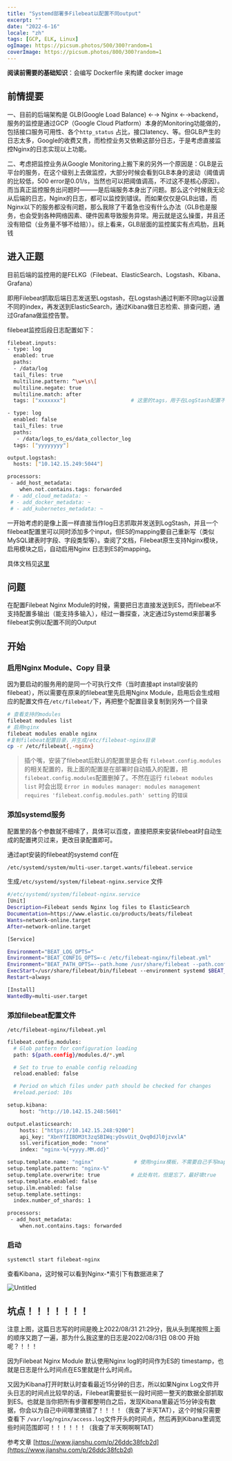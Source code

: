 ```yaml
---
title: "Systemd部署多Filebeat以配置不同output"
excerpt: ""
date: "2022-6-16"
locale: "zh"
tags: [GCP, ELK, Linux]
ogImage: https://picsum.photos/500/300?random=1
coverImage: https://picsum.photos/800/300?random=1
---
```


**阅读前需要的基础知识**：会编写 Dockerfile 来构建 docker image



## 前情提要

一、目前的后端架构是 GLB(Google Load Balance) ←→ Nginx ←→backend，服务的监控是通过GCP（Google Cloud Platform）本身的Monitoring功能做的，包括接口服务可用性、各个`http_status` 占比，接口latency、等。但GLB产生的日志太多，Google的收费又贵，而检控业务又依赖这部分日志，于是考虑直接监控Nginx的日志实现以上功能。

二、考虑把监控业务从Google Monitoring上搬下来的另外一个原因是：GLB是云平台的服务，在这个级别上去做监控，大部分时候会看到GLB本身的波动（阈值调的比较低，500 error是0.01/s，当然也可以把阈值调高，不过这不是核心原因）。而当真正监控服务出问题时———是后端服务本身出了问题。那么这个时候我无论从后端的日志，Nginx的日志，都可以监控到错误。而如果仅仅是GLB出错，而Nginx以下的服务都没有问题，那么我除了干着急也没有什么办法（GLB也是服务，也会受到各种网络因素、硬件因素导致服务异常。用云就是这么操蛋，并且还没有赔偿（业务量不够不给赔））。综上看来，GLB层面的监控属实有点鸡肋，且耗钱

## 进入正题

目前后端的监控用的是FELKG（Filebeat、ElasticSearch、Logstash、Kibana、Grafana）

即用Filebeat抓取后端日志发送至Logstash，在Logstash通过判断不同tag以设置不同的index，再发送到ElasticSearch，通过Kibana做日志检索、排查问题，通过Grafana做监控告警。

filebeat监控后段日志配置如下：

```bash
filebeat.inputs:
- type: log
  enabled: true
  paths:
  - /data/log
  tail_files: true
  multiline.pattern: ^\w+\s\[
  multiline.negate: true
  multiline.match: after
  tags: ["xxxxxxx"]                     # 这里的tags，用于在LogStash配置不同索引

- type: log
  enabled: false
  tail_files: true
  paths:
   - /data/logs_to_es/data_collector_log
  tags: ["yyyyyyyy"]

output.logstash:
  hosts: ["10.142.15.249:5044"]

processors:
 - add_host_metadata:
    when.not.contains.tags: forwarded
 # - add_cloud_metadata: ~
 # - add_docker_metadata: ~
 # - add_kubernetes_metadata: ~
```

一开始考虑的是像上面一样直接当作log日志抓取并发送到LogStash，并且一个filebeat配置里可以同时添加多个input，但ES的mapping要自己重新写（类似MySQL建表时字段、字段类型等）。查阅了文档，Filebeat原生支持Nginx模块，启用模块之后，自动启用Nginx 日志到ES的mapping。

具体文档见[这里](https://www.elastic.co/guide/en/beats/filebeat/current/filebeat-module-nginx.html)

## 问题

在配置Filebeat Nginx Module的时候，需要把日志直接发送到ES，而filebeat不支持配置多输出（能支持多输入），经过一番探查，决定通过Systemd来部署多filebeat实例以配置不同的Output

## 开始

### 启用Nginx Module、Copy 目录

因为要启动的服务用的是同一个可执行文件（当时直接apt install安装的filebeat），所以需要在原来的filebeat里先启用Nginx Module，启用后会生成相应的配置文件在`/etc/filebeat/`下，再把整个配置目录复制到另外一个目录

```bash
# 查看支持的modules
filebeat modules list
# 启用nginx
filebeat modules enable nginx
#复制filebeat配置目录，并生成/etc/filebeat-nginx目录
cp -r /etc/filebeat{,-nginx}
```

> 插个嘴，安装了filebeat后默认的配置里是会有 `filebeat.config.modules`的相关配置的，我上面的配置是在部署时自动插入的配置，把`filebeat.config.modules`配置删掉了。不然在运行 `filebeat modules list` 时会出现 `Error in modules manager: modules management requires 'filebeat.config.modules.path' setting` 的`错误`
> 

### 添加systemd服务

配置里的各个参数就不细嗦了，具体可以百度，直接把原来安装filebeat时自动生成的配置拷贝过来，更改目录配置即可。

通过apt安装的filebeat的systemd conf在

```bash
/etc/systemd/system/multi-user.target.wants/filebeat.service
```

生成`/etc/systemd/system/filebeat-nginx.service` 文件

```bash
#/etc/systemd/system/filebeat-nginx.service
[Unit]
Description=Filebeat sends Nginx log files to ElasticSearch
Documentation=https://www.elastic.co/products/beats/filebeat
Wants=network-online.target
After=network-online.target

[Service]

Environment="BEAT_LOG_OPTS="
Environment="BEAT_CONFIG_OPTS=-c /etc/filebeat-nginx/filebeat.yml"
Environment="BEAT_PATH_OPTS=--path.home /usr/share/filebeat --path.config /etc/filebeat-nginx --path.data /var/lib/filebeat-nginx --path.logs /var/log/filebeat-nginx"
ExecStart=/usr/share/filebeat/bin/filebeat --environment systemd $BEAT_LOG_OPTS $BEAT_CONFIG_OPTS $BEAT_PATH_OPTS
Restart=always

[Install]
WantedBy=multi-user.target
```

### 添加filebeat配置文件

`/etc/filebeat-nginx/filebeat.yml`

```bash
filebeat.config.modules:
  # Glob pattern for configuration loading
  path: ${path.config}/modules.d/*.yml

  # Set to true to enable config reloading
  reload.enabled: false

  # Period on which files under path should be checked for changes
  #reload.period: 10s

setup.kibana:
    host: "http://10.142.15.248:5601"

output.elasticsearch:
    hosts: ["https://10.142.15.248:9200"]
    api_key: "XbnYfIIBDM3t3zqSBIWq:yOsvUit_Qvq0dJl0jzvxlA"
    ssl.verification_mode: "none"
    index: "nginx-%{+yyyy.MM.dd}"

setup.template.name: "nginx"             # 使用nginx模板，不需要自己手写mapping
setup.template.pattern: "nginx-%"        
setup.template.overwrite: true          # 此处有坑，但是忘了，最好填true
setup.template.enabled: false
setup.ilm.enabled: false
setup.template.settings:
  index.number_of_shards: 1

processors:
 - add_host_metadata:
    when.not.contains.tags: forwarded
```

### 启动

```bash
systemctl start filebeat-nginx
```

查看Kibana，这时候可以看到Nginx-*索引下有数据进来了

![Untitled](Systemd%E9%83%A8%E7%BD%B2%E5%A4%9AFilebeat%E4%BB%A5%E9%85%8D%E7%BD%AE%E4%B8%8D%E5%90%8Coutput%2021c3ced34b7340e2966c83f3434f67c5/Untitled.png)

## 坑点！！！！！！！

注意上图，这篇日志写的时间是晚上2022/08/31 21:29分，我从头到尾按照上面的顺序又跑了一遍，那为什么我这里的日志是2022/08/31日 08:00 开始呢？！！！

因为Filebeat Nginx Module 默认使用Nginx log的时间作为ES的 timestamp，也就是日志是什么时间点在ES里就是什么时间点。

又因为Kibana打开时默认时查看最近15分钟的日志，所以如果Nginx Log文件开头日志的时间点比较早的话，Filebeat需要挺长一段时间把一整天的数据全部抓取到ES。也就是当你把所有步骤都整明白之后，发现Kibana里最近15分钟没有数据，你会以为自己中间哪里搞错了！！！！（我查了半天TAT），这个时候只需要查看下 `/var/log/nginx/access.log`文件开头的时间点，然后再到Kibana里调宽些时间范围即可！！！！！！（我查了半天啊啊啊TAT）

参考文章 [https://www.jianshu.com/p/26ddc38fcb2d](https://www.jianshu.com/p/26ddc38fcb2d)